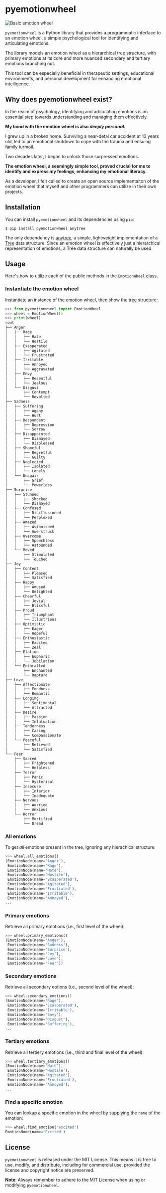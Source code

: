 # pyemotionwheel

![Basic emotion wheel](assets/emotion_wheel.png)

`pyemotionwheel` is a Python library that provides a programmatic interface to an emotion wheel, a simple psychological tool for identifying and articulating emotions.

The library models an emotion wheel as a hierarchical tree structure, with primary emotions at its core and more nuanced secondary and tertiary emotions branching out.

This tool can be especially beneficial in therapeutic settings, educational environments, and personal development for enhancing emotional intelligence.

<!-- TODO: Generate table of contents -->

## Why does pyemotionwheel exist?

In the realm of psychology, identifying and articulating emotions is an essential step towards understanding and managing them effectively.

**My bond with the emotion wheel is also _deeply personal._**

I grew up in a broken home. Surviving a near-detal car accident at 13 years old, led to an emotional shutdown to cope with the trauma and ensuing family turmoil.

Two decades later, I began to unlock those surpressed emotions.

**The emotion wheel, a seemingly simple tool, proved crucial for me to identify and express my feelings, enhancing my emotional literacy.**

As a developer, I felt called to create an open source implementaiton of the emotion wheel that myself and other programmers can utilize in their own projects.

## Installation

You can install `pyemotionwheel` and its dependencies using `pip`:

```shell
$ pip install pyemotionwheel anytree
```

The only dependency is [anytree](https://anytree.readthedocs.io/en/latest/), a simple, lightweight implementation of a [Tree](https://en.wikipedia.org/wiki/Tree_(data_structure)) data structure. Since an emotion wheel is effectively just a hierarchical representation of emotions, a Tree data structure can naturally be used.

## Usage

Here's how to utilize each of the public methods in the `EmotionWheel` class.

### Instantiate the emotion wheel

Instantiate an instance of the emotion wheel, then show the tree structure:

```python
>>> from pyemotionwheel import EmotionWheel
>>> wheel = EmotionWheel()
>>> print(wheel)
root
├── Anger
│   ├── Rage
│   │   ├── Hate
│   │   └── Hostile
│   ├── Exasperated
│   │   ├── Agitated
│   │   └── Frustrated
│   ├── Irritable
│   │   ├── Annoyed
│   │   └── Aggravated
│   ├── Envy
│   │   ├── Resentful
│   │   └── Jealous
│   └── Disgust
│       ├── Contempt
│       └── Revolted
├── Sadness
│   ├── Suffering
│   │   ├── Agony
│   │   └── Hurt
│   ├── Despondent
│   │   ├── Depression
│   │   └── Sorrow
│   ├── Disappointed
│   │   ├── Dismayed
│   │   └── Displeased
│   ├── Shameful
│   │   ├── Regretful
│   │   └── Guilty
│   ├── Neglected
│   │   ├── Isolated
│   │   └── Lonely
│   └── Despair
│       ├── Grief
│       └── Powerless
├── Surprise
│   ├── Stunned
│   │   ├── Shocked
│   │   └── Dismayed
│   ├── Confused
│   │   ├── Disillusioned
│   │   └── Perplexed
│   ├── Amazed
│   │   ├── Astonished
│   │   └── Awe-struck
│   ├── Overcome
│   │   ├── Speechless
│   │   └── Astounded
│   └── Moved
│       ├── Stimulated
│       └── Touched
├── Joy
│   ├── Content
│   │   ├── Pleased
│   │   └── Satisfied
│   ├── Happy
│   │   ├── Amused
│   │   └── Delighted
│   ├── Cheerful
│   │   ├── Jovial
│   │   └── Blissful
│   ├── Proud
│   │   ├── Triumphant
│   │   └── Illustrious
│   ├── Optimistic
│   │   ├── Eager
│   │   └── Hopeful
│   ├── Enthusiastic
│   │   ├── Excited
│   │   └── Zeal
│   ├── Elation
│   │   ├── Euphoric
│   │   └── Jubilation
│   └── Enthralled
│       ├── Enchanted
│       └── Rapture
├── Love
│   ├── Affectionate
│   │   ├── Fondness
│   │   └── Romantic
│   ├── Longing
│   │   ├── Sentimental
│   │   └── Attracted
│   ├── Desire
│   │   ├── Passion
│   │   └── Infatuation
│   ├── Tenderness
│   │   ├── Caring
│   │   └── Compassionate
│   └── Peaceful
│       ├── Relieved
│       └── Satisfied
└── Fear
    ├── Sacred
    │   ├── Frightened
    │   └── Helpless
    ├── Terror
    │   ├── Panic
    │   └── Hysterical
    ├── Insecure
    │   ├── Inferior
    │   └── Inadequate
    ├── Nervous
    │   ├── Worried
    │   └── Anxious
    └── Horror
        ├── Mortified
        └── Dread
```

### All emotions

To get _all_ emotions present in the tree, ignoring any hierachical structure:

```python
>>> wheel.all_emotions()
(EmotionNode(name='Anger'),
 EmotionNode(name='Rage'),
 EmotionNode(name='Hate'),
 EmotionNode(name='Hostile'),
 EmotionNode(name='Exasperated'),
 EmotionNode(name='Agitated'),
 EmotionNode(name='Frustrated'),
 EmotionNode(name='Irritable'),
 EmotionNode(name='Annoyed'),
...
```

### Primary emotions

Retrieve all primary emotions (i.e., first level of the wheel):

```python
>>> wheel.primary_emotions()
(EmotionNode(name='Anger'),
 EmotionNode(name='Sadness'),
 EmotionNode(name='Surprise'),
 EmotionNode(name='Joy'),
 EmotionNode(name='Love'),
 EmotionNode(name='Fear'))
```

### Secondary emotions

Retrieve all secondary eotions (i.e., second level of the wheel):

```python
>>> wheel.secondary_emotions()
(EmotionNode(name='Rage'),
 EmotionNode(name='Exasperated'),
 EmotionNode(name='Irritable'),
 EmotionNode(name='Envy'),
 EmotionNode(name='Disgust'),
 EmotionNode(name='Suffering'),
...
```

### Tertiary emotions

Retrieve all tertiery emotions (i.e., third and final level of the wheel):

```python
>>> wheel.tertiary_emotions()
(EmotionNode(name='Hate'),
 EmotionNode(name='Hostile'),
 EmotionNode(name='Agitated'),
 EmotionNode(name='Frustrated'),
 EmotionNode(name='Annoyed'),
...
```

### Find a specific emotion

You can lookup a specific emotion in the wheel by supplying the `name` of the emotion:

```python
>>> wheel.find_emotion("excited")
EmotionNode(name='Excited')
```

<!-- TODO: Section - Project: Building a mini-personal therapist -->

## License

`pyemotionwheel` is released under the MIT License. This means it is free to use, modify, and distribute, including for commercial use, provided the license and copyright notice are preserved.

**Note**: Always remember to adhere to the MIT License when using or modifying `pyemotionwheel`.
